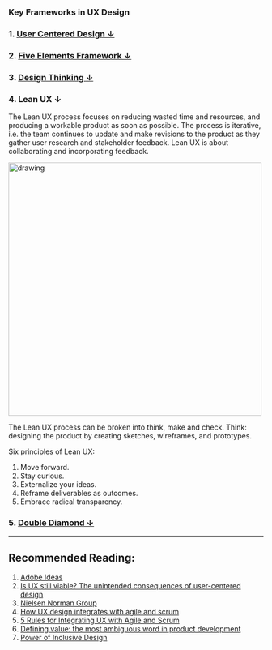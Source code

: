 ### Key Frameworks in UX Design

### 1. [User Centered Design ↓](https://github.com/blessinvarkey/musings/new/main/posts#1-user-centered-design-)

### 2. [Five Elements Framework ↓](https://github.com/blessinvarkey/musings/blob/main/posts/design/five-elements-framework.md#2-five-elements-framework-)

### 3. [Design Thinking ↓]()

### 4. Lean UX ↓
The Lean UX process focuses on reducing wasted time and resources, and producing a workable product as soon as possible. 
The process is iterative, i.e. the team continues to update and make revisions to the product as they gather user research and stakeholder feedback.
Lean UX is about collaborating and incorporating feedback.

<img src = "https://www.oreilly.com/library/view/lean-ux-2nd/9781491953594/assets/lux2_0401.png" alt="drawing" width="500"/>

The Lean UX process can be broken into think, make and check.
Think: designing the product by creating sketches, wireframes, and prototypes.

Six principles of Lean UX:
1. Move forward.
2. Stay curious. 
3. Externalize your ideas.
4. Reframe deliverables as outcomes. 
5. Embrace radical transparency. 


### 5. [Double Diamond ↓]()

---
## Recommended Reading:
1. [Adobe Ideas](https://xd.adobe.com/ideas/)
2. [Is UX still viable? The unintended consequences of user-centered design](https://uxdesign.cc)
3. [Nielsen Norman Group](https://www.nngroup.com/articles/)
4. [How UX design integrates with agile and scrum](https://medium.com/swlh/here-is-how-ux-design-integrates-with-agile-and-scrum-4f3cf8c10e24)
5. [5 Rules for Integrating UX with Agile and Scrum](https://medium.com/swlh/5-rules-for-integrating-ux-with-agile-scrum-b048babb9a89)
6. [Defining value: the most ambiguous word in product development](https://medium.com/swlh/defining-value-the-most-ambiguous-word-in-product-development-3c36af377ecd)
7. [Power of Inclusive Design](https://www.designbetter.co/podcast/benjamin-evans)
